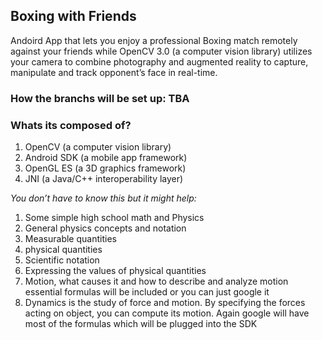 ## Boxing with Friends 
Andoird App that lets you enjoy a professional Boxing match remotely against your friends while OpenCV 3.0  (a computer vision library) utilizes your camera to combine photography and augmented reality to capture, manipulate and track opponent’s face in real-time.


### How the branchs will be set up: TBA


### Whats its composed of?
1. OpenCV (a computer vision library)
2. Android SDK (a mobile app framework)
3. OpenGL ES (a 3D graphics framework)
4. JNI (a Java/C++ interoperability layer)

*You don’t have to know this but it might help:*

1. Some simple high school math and Physics
2. General physics concepts and notation
3. Measurable quantities
4. physical quantities
5. Scientific notation
6. Expressing the values of physical quantities
7. Motion, what causes it and how to describe and analyze motion essential formulas will be included or you can just google it
8. Dynamics is the study of force and motion. By specifying the forces acting on object, you can compute its motion. Again google will have most of the formulas which will be plugged into the SDK














 
